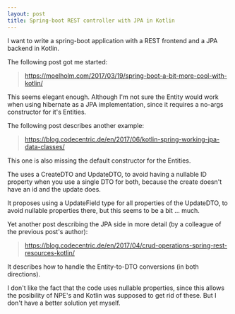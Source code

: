 ```yaml
---
layout: post
title: Spring-boot REST controller with JPA in Kotlin
---
```


I want to write a spring-boot application with a REST frontend and a JPA backend in Kotlin.

The following post got me started:
> https://moelholm.com/2017/03/19/spring-boot-a-bit-more-cool-with-kotlin/

This seems elegant enough. Although I'm not sure the Entity would work when using hibernate as a JPA implementation, since it requires a no-args constructor for it's Entities.

The following post describes another example:
> https://blog.codecentric.de/en/2017/06/kotlin-spring-working-jpa-data-classes/

This one is also missing the default constructor for the Entities.

The uses a CreateDTO and UpdateDTO, to avoid having a nullable ID property when you use a single DTO for both, because the create doesn't have an id and the update does.

It proposes using a UpdateField type for all properties of the UpdateDTO, to avoid nullable properties there, but this seems to be a bit ... much.

Yet another post describing the JPA side in more detail (by a colleague of the previous post's author):
> https://blog.codecentric.de/en/2017/04/crud-operations-spring-rest-resources-kotlin/

It describes how to handle the Entity-to-DTO conversions (in both directions).

I don't like the fact that the code uses nullable properties, since this allows the posibility of NPE's and Kotlin was supposed to get rid of these. But I don't have a better solution yet myself.
